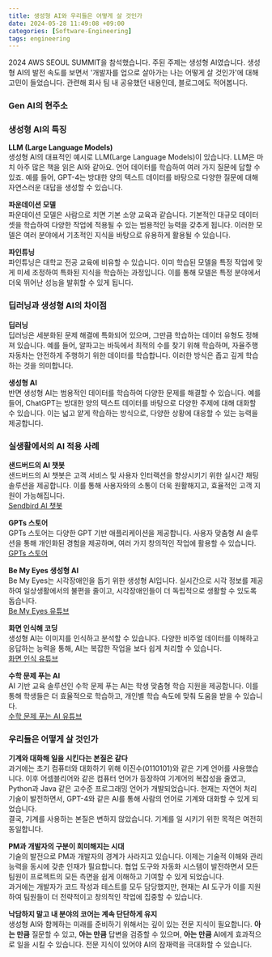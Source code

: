 ```yaml
---
title: 생성형 AI와 우리들은 어떻게 살 것인가
date: 2024-05-28 11:49:08 +09:00
categories: [Software-Engineering]
tags: engineering
---
```


2024 AWS SEOUL SUMMIT을 참석했습니다. 주된 주제는 생성형 AI였습니다. 생성형 AI의 발전 속도를 보면서 '개발자를 업으로 살아가는 나는 어떻게 살 것인가'에 대해 고민이 들었습니다. 
관련해 회사 팀 내 공유했던 내용인데, 블로그에도 적어봅니다. 

### Gen AI의 현주소

### 생성형 AI의 특징

**LLM (Large Language Models)**  
생성형 AI의 대표적인 예시로 LLM(Large Language Models)이 있습니다. LLM은 마치 아주 많은 책을 읽은 AI와 같아요. 언어 데이터를 학습하여 여러 가지 질문에 답할 수 있죠. 예를 들어, GPT-4는 방대한 양의 텍스트 데이터를 바탕으로 다양한 질문에 대해 자연스러운 대답을 생성할 수 있습니다.

**파운데이션 모델**  
파운데이션 모델은 사람으로 치면 기본 소양 교육과 같습니다. 기본적인 대규모 데이터셋을 학습하여 다양한 작업에 적용될 수 있는 범용적인 능력을 갖추게 됩니다. 이러한 모델은 여러 분야에서 기초적인 지식을 바탕으로 유용하게 활용될 수 있습니다.

**파인튜닝**  
파인튜닝은 대학교 전공 교육에 비유할 수 있습니다. 이미 학습된 모델을 특정 작업에 맞게 미세 조정하여 특화된 지식을 학습하는 과정입니다. 이를 통해 모델은 특정 분야에서 더욱 뛰어난 성능을 발휘할 수 있게 됩니다.

### 딥러닝과 생성형 AI의 차이점

**딥러닝**  
딥러닝은 세분화된 문제 해결에 특화되어 있으며, 그만큼 학습하는 데이터 유형도 정해져 있습니다. 예를 들어, 알파고는 바둑에서 최적의 수를 찾기 위해 학습하며, 자율주행 자동차는 안전하게 주행하기 위한 데이터를 학습합니다. 이러한 방식은 좁고 깊게 학습하는 것을 의미합니다.

**생성형 AI**  
반면 생성형 AI는 범용적인 데이터를 학습하여 다양한 문제를 해결할 수 있습니다. 예를 들어, ChatGPT는 방대한 양의 텍스트 데이터를 바탕으로 다양한 주제에 대해 대화할 수 있습니다. 이는 넓고 얕게 학습하는 방식으로, 다양한 상황에 대응할 수 있는 능력을 제공합니다.

### 실생활에서의 AI 적용 사례

**샌드버드의 AI 챗봇**  
샌드버드의 AI 챗봇은 고객 서비스 및 사용자 인터랙션을 향상시키기 위한 실시간 채팅 솔루션을 제공합니다. 이를 통해 사용자와의 소통이 더욱 원활해지고, 효율적인 고객 지원이 가능해집니다.  
[Sendbird AI 챗봇](https://sendbird.com/ko)

**GPTs 스토어**  
GPTs 스토어는 다양한 GPT 기반 애플리케이션을 제공합니다. 사용자 맞춤형 AI 솔루션을 통해 개인화된 경험을 제공하며, 여러 가지 창의적인 작업에 활용할 수 있습니다.  
[GPTs 스토어](https://chatgpt.com/gpts?oai-dm=1)

**Be My Eyes 생성형 AI**  
Be My Eyes는 시각장애인을 돕기 위한 생성형 AI입니다. 실시간으로 시각 정보를 제공하여 일상생활에서의 불편을 줄이고, 시각장애인들이 더 독립적으로 생활할 수 있도록 돕습니다.  
[Be My Eyes 유튜브](https://youtu.be/KwNUJ69RbwY?si=ZcI9z0dB1BhSd5Pn)

**화면 인식해 코딩**  
생성형 AI는 이미지를 인식하고 분석할 수 있습니다. 다양한 비주얼 데이터를 이해하고 응답하는 능력을 통해, AI는 복잡한 작업을 보다 쉽게 처리할 수 있습니다.  
[화면 인식 유튜브](https://youtu.be/mzdvw_euKlk?si=ow3QdrDHwVluPOmz)

**수학 문제 푸는 AI**  
AI 기반 교육 솔루션인 수학 문제 푸는 AI는 학생 맞춤형 학습 지원을 제공합니다. 이를 통해 학생들은 더 효율적으로 학습하고, 개인별 학습 속도에 맞춰 도움을 받을 수 있습니다.  
[수학 문제 푸는 AI 유튜브](https://youtu.be/_nSmkyDNulk?si=q2JqHRIsPLd9mula)

### 우리들은 어떻게 살 것인가

**기계와 대화해 일을 시킨다는 본질은 같다**  
과거에는 초기 컴퓨터와 대화하기 위해 이진수(0110101)와 같은 기계 언어를 사용했습니다. 이후 어셈블리어와 같은 컴퓨터 언어가 등장하여 기계어의 복잡성을 줄였고, Python과 Java 같은 고수준 프로그래밍 언어가 개발되었습니다. 현재는 자연어 처리 기술이 발전하면서, GPT-4와 같은 AI를 통해 사람의 언어로 기계와 대화할 수 있게 되었습니다.  
결국, 기계를 사용하는 본질은 변하지 않았습니다. 기계를 일 시키기 위한 목적은 여전히 동일합니다.

**PM과 개발자의 구분이 희미해지는 시대**  
기술의 발전으로 PM과 개발자의 경계가 사라지고 있습니다. 이제는 기술적 이해와 관리 능력을 동시에 갖춘 인재가 필요합니다. 협업 도구와 자동화 시스템이 발전하면서 모든 팀원이 프로젝트의 모든 측면을 쉽게 이해하고 기여할 수 있게 되었습니다.  
과거에는 개발자가 코드 작성과 테스트를 모두 담당했지만, 현재는 AI 도구가 이를 지원하여 팀원들이 더 전략적이고 창의적인 작업에 집중할 수 있습니다.

**낙담하지 말고 내 분야의 코어는 계속 단단하게 유지**  
생성형 AI와 함께하는 미래를 준비하기 위해서는 깊이 있는 전문 지식이 필요합니다. **아는 만큼** 질문할 수 있고, **아는 만큼** 답변을 검증할 수 있으며, **아는 만큼** AI에게 효과적으로 일을 시킬 수 있습니다. 전문 지식이 있어야 AI의 잠재력을 극대화할 수 있습니다.

